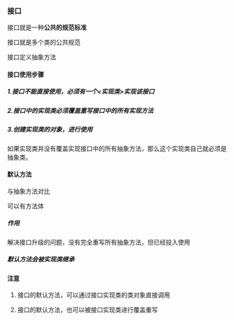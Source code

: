 ### 接口

接口就是一种**公共的规范标准**

接口就是多个类的公共规范



接口定义抽象方法



#### 接口使用步骤

##### 1.接口不能直接使用，必须有一个<实现类>实现该接口

##### 2.接口中的实现类必须覆盖重写接口中的所有实现方法

##### 3.创建实现类的对象，进行使用

如果实现类并没有覆盖实现接口中的所有抽象方法，那么这个实现类自己就必须是抽象类。



#### 默认方法

与抽象方法对比

可以有方法体

##### 作用

解决接口升级的问题，没有完全重写所有抽象方法，但已经投入使用

##### 默认方法会被实现类继承



#### 注意

1. 接口的默认方法，可以通过接口实现类的类对象直接调用

2. 接口的默认方法，也可以被接口实现类进行覆盖重写



